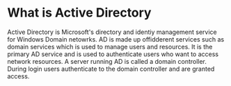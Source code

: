 # What is Active Directory

Active Directory is Microsoft's directory and identiy management service for Windows Domain netowrks. AD is made up offidderent services such as domain services which is used to manage users and resources. It is the primary AD service and is used to authenticate users who want to access network resources. A server running AD is called a domain controller. During login users authenticate to the domain controller and are granted access.